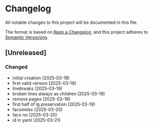 # Changelog

All notable changes to this project will be documented in this file.

The format is based on [Keep a Changelog](https://keepachangelog.com/en/1.0.0/),
and this project adheres to [Semantic Versioning](https://semver.org/spec/v2.0.0.html).


## [Unreleased]

### Changed
- initial creation (2025-03-18)
- first valid version (2025-03-18)
- linebreaks (2025-03-19)
- broken lines always as children (2025-03-19)
- remove pages (2025-03-19)
- first half of lg preservation (2025-03-19)
- facsimiles (2025-03-20)
- facs no (2025-03-20)
- id in yaml (2025-03-21)